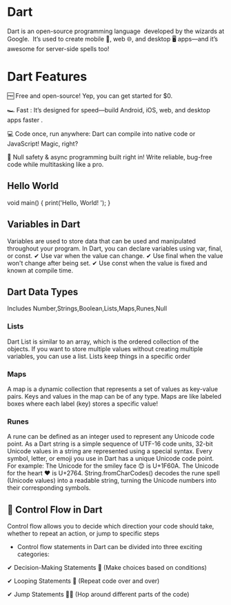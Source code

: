 # Dart
Dart is an open-source programming language  developed by the wizards at Google.  It’s used to create mobile 📱, web 🌐, and desktop 🖥 apps—and it’s awesome for server-side spells too! 
# Dart Features
🆓 Free and open-source! Yep, you can get started for $0.

🏎 Fast : It’s designed for speed—build Android, iOS, web, and desktop apps faster .

💻 Code once, run anywhere: Dart can compile into native code or JavaScript! Magic, right?

🚀 Null safety & async programming built right in! Write reliable, bug-free code while multitasking like a pro.

## Hello World
void main() {
  print('Hello, World! ');
}

## Variables in Dart
Variables are used to store data that can be used and manipulated throughout your program. In Dart, you can declare variables using var, final, or const.
✔ Use var when the value can change.
✔ Use final when the value won't change after being set.
✔ Use const when the value is fixed and known at compile time.

## Dart Data Types
Includes Number,Strings,Boolean,Lists,Maps,Runes,Null
### Lists
Dart List is similar to an array, which is the ordered collection of the objects. If you want to store multiple values without creating multiple variables, you can use a list.
Lists keep things in a specific order

### Maps
A map is a dynamic collection that represents a set of values ​as key-value pairs. Keys and values ​in the map can be of any type. Maps are like labeled boxes where each label (key) stores a specific value!

### Runes
A rune can be defined as an integer used to represent any Unicode code point. As a Dart string is a simple sequence of UTF-16 code units, 32-bit Unicode values in a string are represented using a special syntax.
Every symbol, letter, or emoji you use in Dart has a unique Unicode code point. For example:
The Unicode for the smiley face 😊 is U+1F60A.
The Unicode for the heart ❤️ is U+2764.
String.fromCharCodes() decodes the rune spell (Unicode values) into a readable string, turning the Unicode numbers into their corresponding symbols.

## 🌟 Control Flow in Dart
 Control flow allows you to decide which direction your code should take, whether to repeat an action, or jump to specific steps
 - Control flow statements in Dart can be divided into three exciting categories:

 ✔ Decision-Making Statements 🧠 (Make choices based on conditions)

 ✔ Looping Statements 🔄 (Repeat code over and over)

 ✔ Jump Statements 🏃‍♂️ (Hop around different parts of the code)
